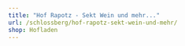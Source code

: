 ```yaml
---
title: "Hof Rapotz - Sekt Wein und mehr..."
url: /schlossberg/hof-rapotz-sekt-wein-und-mehr/
shop: Hofladen
---
```

